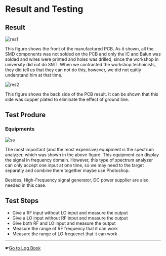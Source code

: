 # Result and Testing

## Result

![res1](/img/res1.jpg)

This figure shows the front of the manufactured PCB. As it shown, all the SMD components was not solded on the PCB and only the IC and Balun was solded and wires were printed and holes was drilled, since the workshop in university did not do SMT. When we contracted the workshop technicists, they did tell us that they can not do this, however, we did not quitly understand him at that time.

![res2](/img/res2.jpg)

This figure shows the back side of the PCB result. It can be shown that this side was copper plated to eliminate the effect of ground line. 

## Test Produre

### Equipments

![sa](/img/as.jpg)

The most important (and the most expensive) equipment is the spectrum analyzer, which was shown in the above figure. This equipment can display the signal in frequency domain. However, this type of spectrum analyzer can only accept one input at one time, so we may need to the target separatly and combine them together maybe use Photoshop.

Besides, High-Frequency signal generator, DC power supplier are also needed in this case.

## Test Steps

 - Give a RF input without LO input and measure the output
 - Give a LO input without RF input and measure the output
 - Give both RF and LO input and measure the output
 - Measure the range of RF frequency that it can work
 - Measure the range of LO frequenct that it can work


-----------------------------
☛[Go to Log Book](/log/logbook)